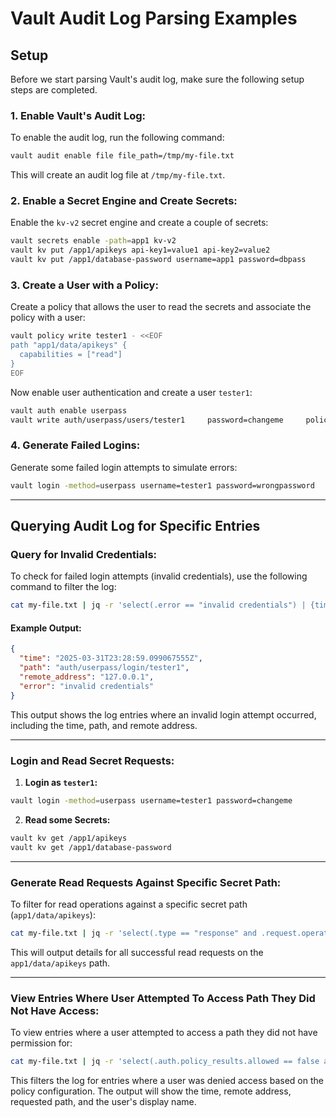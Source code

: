 
# Vault Audit Log Parsing Examples

## Setup

Before we start parsing Vault's audit log, make sure the following setup steps are completed.

### 1. **Enable Vault's Audit Log:**
To enable the audit log, run the following command:
```bash
vault audit enable file file_path=/tmp/my-file.txt
```
This will create an audit log file at `/tmp/my-file.txt`.

### 2. **Enable a Secret Engine and Create Secrets:**
Enable the `kv-v2` secret engine and create a couple of secrets:
```bash
vault secrets enable -path=app1 kv-v2
vault kv put /app1/apikeys api-key1=value1 api-key2=value2
vault kv put /app1/database-password username=app1 password=dbpass
```

### 3. **Create a User with a Policy:**
Create a policy that allows the user to read the secrets and associate the policy with a user:
```bash
vault policy write tester1 - <<EOF
path "app1/data/apikeys" {
  capabilities = ["read"]
}
EOF
```

Now enable user authentication and create a user `tester1`:
```bash
vault auth enable userpass
vault write auth/userpass/users/tester1     password=changeme     policies=tester1
```

### 4. **Generate Failed Logins:**
Generate some failed login attempts to simulate errors:
```bash
vault login -method=userpass username=tester1 password=wrongpassword
```

---

## Querying Audit Log for Specific Entries

### **Query for Invalid Credentials:**
To check for failed login attempts (invalid credentials), use the following command to filter the log:
```bash
cat my-file.txt | jq -r 'select(.error == "invalid credentials") | {time: .time, path: .request.path, remote_address: .request.remote_address, error: .error}'
```

#### Example Output:
```json
{
  "time": "2025-03-31T23:28:59.099067555Z",
  "path": "auth/userpass/login/tester1",
  "remote_address": "127.0.0.1",
  "error": "invalid credentials"
}
```

This output shows the log entries where an invalid login attempt occurred, including the time, path, and remote address.

---

### **Login and Read Secret Requests:**

1. **Login as `tester1`:**
```bash
vault login -method=userpass username=tester1 password=changeme
```

2. **Read some Secrets:**
```bash
vault kv get /app1/apikeys
vault kv get /app1/database-password
```

---

### **Generate Read Requests Against Specific Secret Path:**
To filter for read operations against a specific secret path (`app1/data/apikeys`):
```bash
cat my-file.txt | jq -r 'select(.type == "response" and .request.operation == "read" and .request.path == "app1/data/apikeys") | {display_name: .auth.display_name, remote_address: .request.remote_address, time: .time}'
```

This will output details for all successful read requests on the `app1/data/apikeys` path.

---

### **View Entries Where User Attempted To Access Path They Did Not Have Access:**
To view entries where a user attempted to access a path they did not have permission for:
```bash
cat my-file.txt | jq -r 'select(.auth.policy_results.allowed == false and .type == "response") | {time: .time, remote_address: .request.remote_address, path: .request.path, display_name: .auth.display_name}'
```

This filters the log for entries where a user was denied access based on the policy configuration. The output will show the time, remote address, requested path, and the user's display name.
